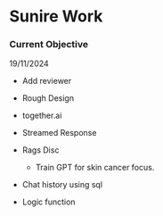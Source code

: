 # Sunire Work #

### Current Objective ###

19/11/2024
 - Add reviewer


 -  Rough Design   
   - together.ai  
 -  Streamed Response  
 -  Rags Disc   
    - Train GPT for skin cancer focus.   
 - Chat history using sql   
 - Logic function   
